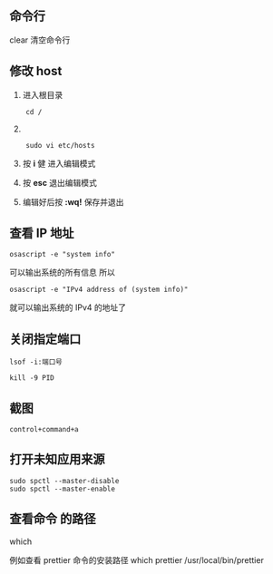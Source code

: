 ## 命令行

clear 清空命令行

## 修改 host

1. 进入根目录

```base
    cd /
```

2.

```base
    sudo vi etc/hosts
```

3. 按 **i** 健 进入编辑模式

4. 按 **esc** 退出编辑模式
5. 编辑好后按 **:wq!** 保存并退出

## 查看 IP 地址

```base
osascript -e "system info"
```

可以输出系统的所有信息
所以

```base
osascript -e "IPv4 address of (system info)"
```

就可以输出系统的 IPv4 的地址了

## 关闭指定端口

```
lsof -i:端口号
```

```
kill -9 PID
```

## 截图

```
control+command+a
```

## 打开未知应用来源

```
sudo spctl --master-disable
sudo spctl --master-enable
```

## 查看命令 的路径

which

例如查看 prettier 命令的安装路径
which prettier
/usr/local/bin/prettier
